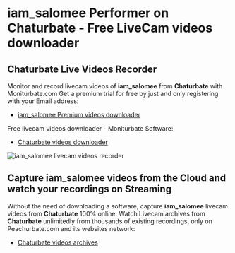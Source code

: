 # iam_salomee Performer on Chaturbate - Free LiveCam videos downloader

## Chaturbate Live Videos Recorder

Monitor and record livecam videos of **iam_salomee** from **Chaturbate** with Moniturbate.com
Get a premium trial for free by just and only registering with your Email address:
* [iam_salomee Premium videos downloader](https://moniturbate.com/request-demo-licence-key.html)

Free livecam videos downloader - Moniturbate Software:
* [Chaturbate videos downloader](https://moniturbate.com/moniturbate-download-software.html)

![iam_salomee livecam videos recorder](https://peachurnet.com/templates/moniturbate-software.png)


## Capture iam_salomee videos from the Cloud and watch your recordings on Streaming

Without the need of downloading a software, capture **iam_salomee** livecam videos from **Chaturbate** 100% online.
Watch Livecam archives from **Chaturbate** unlimitedly from thousands of existing recordings, only on Peachurbate.com and its websites network:
* [Chaturbate videos archives](https://peachurnet.com/)